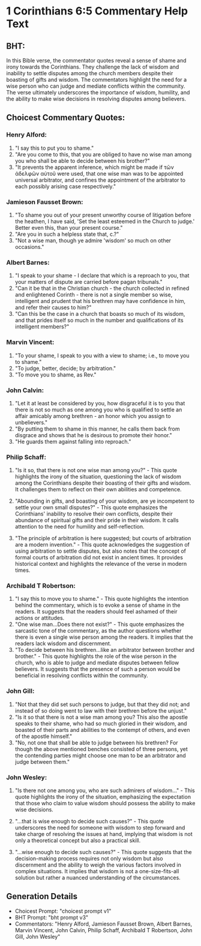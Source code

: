 # 1 Corinthians 6:5 Commentary Help Text

## BHT:
In this Bible verse, the commentator quotes reveal a sense of shame and irony towards the Corinthians. They challenge the lack of wisdom and inability to settle disputes among the church members despite their boasting of gifts and wisdom. The commentators highlight the need for a wise person who can judge and mediate conflicts within the community. The verse ultimately underscores the importance of wisdom, humility, and the ability to make wise decisions in resolving disputes among believers.

## Choicest Commentary Quotes:
### Henry Alford:
1. "I say this to put you to shame." 
2. "Are you come to this, that you are obliged to have no wise man among you who shall be able to decide between his brother?"
3. "It prevents the apparent inference, which might be made if τῶν ἀδελφῶν αὐτοῦ were used, that one wise man was to be appointed universal arbitrator, and confines the appointment of the arbitrator to each possibly arising case respectively."

### Jamieson Fausset Brown:
1. "To shame you out of your present unworthy course of litigation before the heathen, I have said, 'Set the least esteemed in the Church to judge.' Better even this, than your present course." 
2. "Are you in such a helpless state that, c.?" 
3. "Not a wise man, though ye admire 'wisdom' so much on other occasions."

### Albert Barnes:
1. "I speak to your shame - I declare that which is a reproach to you, that your matters of dispute are carried before pagan tribunals." 
2. "Can it be that in the Christian church - the church collected in refined and enlightened Corinth - there is not a single member so wise, intelligent and prudent that his brethren may have confidence in him, and refer their causes to him?" 
3. "Can this be the case in a church that boasts so much of its wisdom, and that prides itself so much in the number and qualifications of its intelligent members?"

### Marvin Vincent:
1. "To your shame, I speak to you with a view to shame; i.e., to move you to shame." 
2. "To judge, better, decide; by arbitration." 
3. "To move you to shame, as Rev."

### John Calvin:
1. "Let it at least be considered by you, how disgraceful it is to you that there is not so much as one among you who is qualified to settle an affair amicably among brethren - an honor which you assign to unbelievers."
2. "By putting them to shame in this manner, he calls them back from disgrace and shows that he is desirous to promote their honor."
3. "He guards them against falling into reproach."

### Philip Schaff:
1. "Is it so, that there is not one wise man among you?" - This quote highlights the irony of the situation, questioning the lack of wisdom among the Corinthians despite their boasting of their gifts and wisdom. It challenges them to reflect on their own abilities and competence.

2. "Abounding in gifts, and boasting of your wisdom, are ye incompetent to settle your own small disputes?" - This quote emphasizes the Corinthians' inability to resolve their own conflicts, despite their abundance of spiritual gifts and their pride in their wisdom. It calls attention to the need for humility and self-reflection.

3. "The principle of arbitration is here suggested; but courts of arbitration are a modern invention." - This quote acknowledges the suggestion of using arbitration to settle disputes, but also notes that the concept of formal courts of arbitration did not exist in ancient times. It provides historical context and highlights the relevance of the verse in modern times.

### Archibald T Robertson:
1. "I say this to move you to shame." - This quote highlights the intention behind the commentary, which is to evoke a sense of shame in the readers. It suggests that the readers should feel ashamed of their actions or attitudes.
2. "One wise man...Does there not exist?" - This quote emphasizes the sarcastic tone of the commentary, as the author questions whether there is even a single wise person among the readers. It implies that the readers lack wisdom and discernment.
3. "To decide between his brethren...like an arbitrator between brother and brother." - This quote highlights the role of the wise person in the church, who is able to judge and mediate disputes between fellow believers. It suggests that the presence of such a person would be beneficial in resolving conflicts within the community.

### John Gill:
1. "Not that they did set such persons to judge, but that they did not; and instead of so doing went to law with their brethren before the unjust."
2. "Is it so that there is not a wise man among you? This also the apostle speaks to their shame, who had so much gloried in their wisdom, and boasted of their parts and abilities to the contempt of others, and even of the apostle himself."
3. "No, not one that shall be able to judge between his brethren? For though the above mentioned benches consisted of three persons, yet the contending parties might choose one man to be an arbitrator and judge between them."

### John Wesley:
1. "Is there not one among you, who are such admirers of wisdom..." - This quote highlights the irony of the situation, emphasizing the expectation that those who claim to value wisdom should possess the ability to make wise decisions.

2. "...that is wise enough to decide such causes?" - This quote underscores the need for someone with wisdom to step forward and take charge of resolving the issues at hand, implying that wisdom is not only a theoretical concept but also a practical skill.

3. "...wise enough to decide such causes?" - This quote suggests that the decision-making process requires not only wisdom but also discernment and the ability to weigh the various factors involved in complex situations. It implies that wisdom is not a one-size-fits-all solution but rather a nuanced understanding of the circumstances.


## Generation Details
- Choicest Prompt: "choicest prompt v1"
- BHT Prompt: "bht prompt v3"
- Commentators: "Henry Alford, Jamieson Fausset Brown, Albert Barnes, Marvin Vincent, John Calvin, Philip Schaff, Archibald T Robertson, John Gill, John Wesley"
